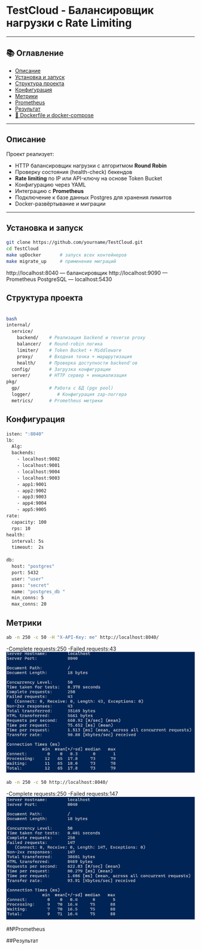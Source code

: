 # TestCloud - Балансировщик нагрузки с Rate Limiting

---

## 📚 Оглавление

- [Описание](#-описание)
- [Установка и запуск](#-установка-и-запуск)
- [Структура проекта](#-структура-проекта)
- [Конфигурация](#-конфигурация)
- [Метрики](#-метрики)
- [Prometheus](#-Prometheus)
- [Результат](#-результат)
- [🐳 Dockerfile и docker-compose](#-dockerfile-и-docker-compose)


---

##  Описание

Проект реализует:

- HTTP балансировщик нагрузки с алгоритмом **Round Robin**
- Проверку состояния (health-check) бекендов
- **Rate limiting** по IP или API-ключу на основе Token Bucket
- Конфигурацию через YAML
- Интеграцию с **Prometheus**
- Подключение к базе данных Postgres для хранения лимитов
- Docker-развёртывание и миграции

---

##  Установка и запуск

```bash
git clone https://github.com/yourname/TestCloud.git
cd TestCloud
make upDocker       # запуск всех контейнеров
make migrate_up     # применение миграций
```
http://localhost:8040 — балансировщик
http://localhost:9090 — Prometheus
PostgreSQL — localhost:5430

##  Структура проекта


```bash

bash
internal/
  service/
    backend/    # Реализация backend и reverse proxy
    balancer/   # Round-robin логика
    limiter/    # Token Bucket + Middleware
    proxy/      # Входная точка + маршрутизация
    health/     # Проверка доступности backend'ов
  config/       # Загрузка конфигурации
  server/       # HTTP сервер + инициализация
pkg/
  gp/           # Работа с БД (pgx pool)
  logger/          # Конфигурация zap-логгера
  metrics/      # Prometheus метрики
```


## Конфигурация
```bash
isten: ":8040"
lb:
  Alg:
  backends:
    - localhost:9002
    - localhost:9001
    - localhost:9004
    - localhost:9003
    - app1:9001
    - app2:9002
    - app3:9003
    - app4:9004
    - app5:9005
rate:
  capacity: 100
  rps: 10
health:
  interval: 5s
  timeout:  2s

db:
  host: "postgres"
  port: 5432
  user: "user"
  pass: "secret"
  name: "postgres_db "
  min_conns: 5
  max_conns: 20
```
## Метрики
```bash
ab -n 250 -c 50 -H "X-API-Key: me" http://localhost:8040/
```
-Complete requests:250
-Failed requests:43
![Скриншот](screen/me.png)
```bash
ab -n 250 -c 50 http://localhost:8040/
```
-Complete requests:250
-Failed requests:147
![Скриншот2](screen/def.png)

#№Prometheus

##Результат

